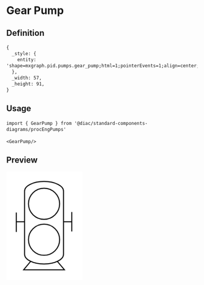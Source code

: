 # Gear Pump

## Definition

```
{
  _style: { 
    entity: 'shape=mxgraph.pid.pumps.gear_pump;html=1;pointerEvents=1;align=center;verticalLabelPosition=bottom;verticalAlign=top;dashed=0;',
  },
  _width: 57,
  _height: 91,
}
```

## Usage

```
import { GearPump } from '@diac/standard-components-diagrams/procEngPumps'

<GearPump/>
```

## Preview

<img src="./gear-pump.png" width="200"/>
